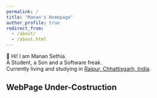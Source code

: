 ```yaml
---
permalink: /
title: "Manan's Homepage"
author_profile: true
redirect_from: 
  - /about/
  - /about.html
---
```


👋 Hi! I am Manan Sethia.<br> 
A Student, a Son and a Software freak.<br>
Currently living and studying in [Raipur, Chhattisgarh, India](https://www.google.com/maps/place/Raipur,+Chhattisgarh/@21.261637,81.620226,11.94z/data=!4m6!3m5!1s0x3a28dda23be28229:0x163ee1204ff9e240!8m2!3d21.2513844!4d81.6296413!16zL20vMDJ0NXM0?entry=ttu&g_ep=EgoyMDI0MTAwMi4xIKXMDSoASAFQAw%3D%3D).



WebPage Under-Costruction
---

